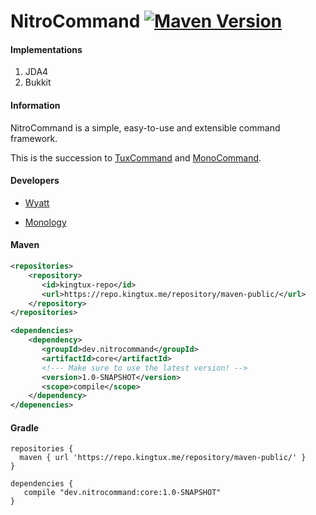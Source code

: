 # NitroCommand [![Maven Version](https://mvnhelper.potatocorp.dev/kingtux-repo/dev.nitrocommand/core/badge.png)](https://mvnhelper.potatocorp.dev/kingtux-repo/dev.nitrocommand/core)

#### Implementations
1. JDA4
2. Bukkit

#### Information

NitroCommand is a simple, easy-to-use and extensible command framework.

This is the succession to [TuxCommand](https://github.com/wherkamp/TuxCommand) and [MonoCommand](https://github.com/Monology/MonoCommand).

#### Developers
- [Wyatt](https://github.com/wherkamp)

- [Monology](https://github.com/monology)

#### Maven
```xml
<repositories>
    <repository>
       <id>kingtux-repo</id>
       <url>https://repo.kingtux.me/repository/maven-public/</url>
    </repository>
</repositories>

<dependencies>
    <dependency>
       <groupId>dev.nitrocommand</groupId>
       <artifactId>core</artifactId>
       <!--- Make sure to use the latest version! -->
       <version>1.0-SNAPSHOT</version>
       <scope>compile</scope>
    </dependency>
</depenencies>
```
#### Gradle
```
repositories {
  maven { url 'https://repo.kingtux.me/repository/maven-public/' }
}

dependencies {
   compile "dev.nitrocommand:core:1.0-SNAPSHOT"
}
```
